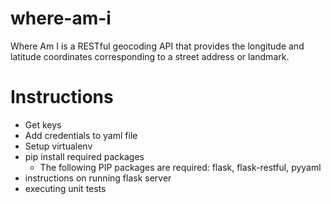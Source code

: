 # where-am-i
Where Am I is a RESTful geocoding API that provides the longitude and latitude coordinates
corresponding to a street address or landmark.

# Instructions

* Get keys
* Add credentials to yaml file
* Setup virtualenv
* pip install required packages
  * The following PIP packages are required: flask, flask-restful, pyyaml
* instructions on running flask server
* executing unit tests

